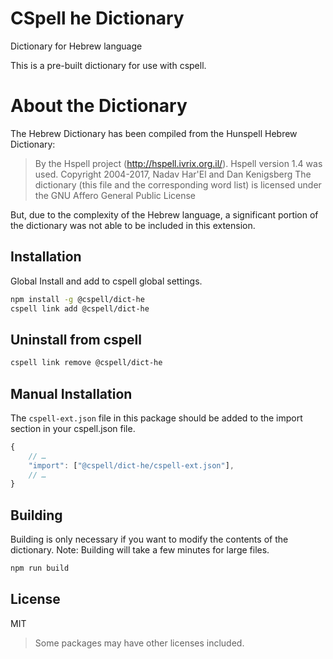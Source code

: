 # CSpell he Dictionary

Dictionary for Hebrew language

This is a pre-built dictionary for use with cspell.

# About the Dictionary

The Hebrew Dictionary has been compiled from the Hunspell Hebrew Dictionary:

> By the Hspell project (http://hspell.ivrix.org.il/).
> Hspell version 1.4 was used.
> Copyright 2004-2017, Nadav Har'El and Dan Kenigsberg
> The dictionary (this file and the corresponding word list)
> is licensed under the GNU Affero General Public License

But, due to the complexity of the Hebrew language, a significant portion of the dictionary was not able to be
included in this extension.

<!--- cspell:ignore hspell, Nadav Har'El, Dan Kenigsberg --->

## Installation

Global Install and add to cspell global settings.

```sh
npm install -g @cspell/dict-he
cspell link add @cspell/dict-he
```

## Uninstall from cspell

```sh
cspell link remove @cspell/dict-he
```

## Manual Installation

The `cspell-ext.json` file in this package should be added to the import section in your cspell.json file.

```javascript
{
    // …
    "import": ["@cspell/dict-he/cspell-ext.json"],
    // …
}
```

## Building

Building is only necessary if you want to modify the contents of the dictionary. Note: Building will take a few minutes for large files.

```sh
npm run build
```

## License

MIT

> Some packages may have other licenses included.
